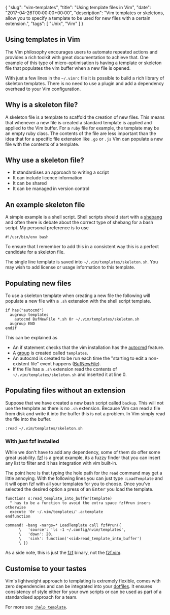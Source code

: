 {
  "slug": "vim-templates",
  "title": "Using template files in Vim",
  "date": "2017-04-26T00:00:00+00:00",
  "description": "Vim templates or skeletons, allow you to specify a template to be used for new files with a certain extension.",
"tags": [
    "Unix",
    "Vim"
  ]
}


## Using templates in Vim

The Vim philosophy encourages users to automate repeated actions and provides a rich toolkit with great documentation to achieve that. One example of this type of micro-optimisation is having a template or skeleton file that populates the vim buffer when a new file is opened.

With just a few lines in the `~/.vimrc` file it is possible to build a rich library of skeleton templates. There is no need to use a plugin and add a dependency overhead to your Vim configuration.

## Why is a skeleton file?

A skeleton file is a template to scaffold the creation of new files. This means that whenever a new file is created a standard template is applied and applied to the Vim buffer. For a `ruby` file for example, the template may be an empty ruby class. The contents of the file are less important than the idea that for a specific file extension like `.go` or `.js` Vim can populate a new file with the contents of a template.

## Why use a skeleton file?

* It standardises an approach to writing a script
* It can include licence information
* It can be shared
* It can be managed in version control

## An example skeleton file

A simple example is a shell script. Shell scripts should start with a [shebang][6] and often there is debate about the correct type of shebang for a bash script. My personal preference is to use

    #!/usr/bin/env bash

To ensure that I remember to add this in a consistent way this is a perfect candidate for a skeleton file.

The single line template is saved into `~/.vim/templates/skeleton.sh`. You may wish to add license or usage information to this template.

## Populating new files

To use a skeleton template when creating a new file the following will populate a new file with a `.sh` extension with the shell script template.

    if has("autocmd")
      augroup templates
        autocmd BufNewFile *.sh 0r ~/.vim/templates/skeleton.sh
      augroup END
    endif

This can be explained as

* An if statement checks that the vim installation has the [autocmd][2] feature.
* A [group][3] is created called `templates`.
* An autocmd is created to be run each time the "starting to edit a non-existent file" event happens ([BufNewFile][4]).
* If the file has a `.sh` extension read the contents of `~/.vim/templates/skeleton.sh` and inserted it at line 0.

## Populating files without an extension

Suppose that we have created a new bash script called `backup`. This will not use the template as there is no `.sh` extension. Because Vim can read a file from disk and write it into the buffer this is not a problem. In Vim simply read the file into the buffer.

    :read ~/.vim/templates/skeleton.sh

### With just fzf installed

While we don't have to add any dependency, some of them do offer some great usability. [fzf][7] is a great example, its a fuzzy finder that you can insert any list to filter and it has integration with vim built-in.

The point here is that typing the hole path for the `read` command may get a little annoying. With the following lines you can just type `:LoadTemplate` and it will open fzf with all your templates for you to choose. Once you've selected the desired option a press of an <kbd>Enter</kbd> you load the template.

```viml
function! s:read_template_into_buffer(template)
  " has to be a function to avoid the extra space fzf#run insers otherwise
  execute '0r ~/.vim/templates/'.a:template
endfunction

command! -bang -nargs=* LoadTemplate call fzf#run({
      \   'source': 'ls -1 ~/.config/nvim/templates',
      \   'down': 20,
      \   'sink': function('<sid>read_template_into_buffer')
      \ })
```

As a side note, this is just the [fzf][7] binary, not the [fzf.vim][8].

## Customise to your tastes

Vim's lightweight approach to templating is extremely flexible, comes with zero dependencies and can be integrated into your [dotfiles][1]. It ensures consistency of style either for your own scripts or can be used as part of a standardised approach for a team.

For more see [`:help template`][5].

[1]: https://github.com/shapeshed/dotfiles
[2]: http://vimdoc.sourceforge.net/htmldoc/autocmd.html
[3]: http://vimdoc.sourceforge.net/htmldoc/autocmd.html#autocmd-groups
[4]: http://vimdoc.sourceforge.net/htmldoc/autocmd.html#BufNewFile
[5]: http://vimdoc.sourceforge.net/htmldoc/autocmd.html#skeleton
[6]: https://en.wikipedia.org/wiki/Shebang_(Unix)
[7]: https://github.com/junegunn/fzf
[8]: https://github.com/junegunn/fzf.vim

